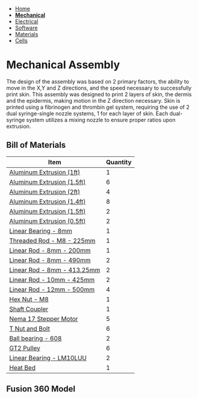 - [Home](/Biofabrication-Design-Project/index)
- **[Mechanical](/Biofabrication-Design-Project/Mechanical)**
- [Electrical](/Biofabrication-Design-Project/Electrical)
- [Software](/Biofabrication-Design-Project/Software)
- [Materials](/Biofabrication-Design-Project/Materials)
- [Cells](/Biofabrication-Design-Project/Cells)

# Mechanical Assembly

The design of the assembly was based on 2 primary factors, the ability to move in the X,Y and Z directions, and the speed necessary to successfully print skin.
This assembly was designed to print 2 layers of skin, the dermis and the epidermis, making motion in the Z direction necessary.
Skin is printed using a fibrinogen and thrombin gel system, requiring the use of 2 dual syringe-single nozzle systems, 1 for each layer of skin.
Each dual-syringe system utilizes a mixing nozzle to ensure proper ratios upon extrusion.

## Bill of Materials

Item         | Quantity
------------ | -------------
[Aluminum Extrusion (1ft)](https://www.mcmaster.com/47065T107/) | 1 
[Aluminum Extrusion (1.5ft)](https://www.mcmaster.com/5537T97/) | 6 
[Aluminum Extrusion (2ft)](https://www.mcmaster.com/5537T97/) | 4 
[Aluminum Extrusion (1.4ft)](https://www.mcmaster.com/5537T97/) | 8 
[Aluminum Extrusion (1.5ft)](https://www.mcmaster.com/5537T101/) | 2 
[Aluminum Extrusion (0.5ft)](https://www.mcmaster.com/5537T101/) | 2 
[Linear Bearing - 8mm](https://www.mcmaster.com/61205K75/) | 1 
[Threaded Rod - M8 - 225mm](https://www.mcmaster.com/1078N32/) | 1 
[Linear Rod - 8mm - 200mm](https://www.mcmaster.com/6112K44/) | 1 
[Linear Rod - 8mm - 490mm](https://www.mcmaster.com/5033N136/) | 2 
[Linear Rod - 8mm - 413.25mm](https://www.mcmaster.com/5033N135/) | 2 
[Linear Rod - 10mm - 425mm](https://www.mcmaster.com/5033N145/) | 2 
[Linear Rod - 12mm - 500mm](https://www.mcmaster.com/6112K52/) | 4 
[Hex Nut - M8](https://www.mcmaster.com/90592A022/) | 1 
[Shaft Coupler](https://www.mcmaster.com/2464K19/) | 1 
[Nema 17 Stepper Motor](https://www.mcmaster.com/6627T66/) | 5 
[T Nut and Bolt](https://www.mcmaster.com/47065T139/) | 6 
[Ball bearing - 608](https://www.mcmaster.com/5972K91/) | 2 
[GT2 Pulley](https://www.mcmaster.com/7769N25/) | 6
[Linear Bearing - LM10LUU](https://www.amazon.com/LM10LUU-Linear-Motion-Bearing-Bushing/dp/B01IFDUJYA) | 2 
[Heat Bed](https://www.amazon.com/Heatbed-Aluminum-Drucker-Printer-Thermistor/dp/B00TCL9OR8) | 1 


## Fusion 360 Model

